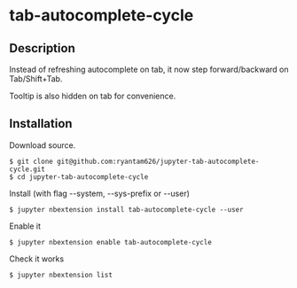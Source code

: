 tab-autocomplete-cycle
======================


Description
-----------

Instead of refreshing autocomplete on tab, it now step forward/backward on Tab/Shift+Tab.

Tooltip is also hidden on tab for convenience.


Installation
------------

Download source.

    $ git clone git@github.com:ryantam626/jupyter-tab-autocomplete-cycle.git
    $ cd jupyter-tab-autocomplete-cycle

Install (with flag --system, --sys-prefix or --user)

    $ jupyter nbextension install tab-autocomplete-cycle --user

Enable it

    $ jupyter nbextension enable tab-autocomplete-cycle

Check it works

    $ jupyter nbextension list
